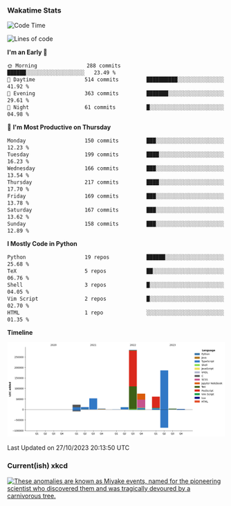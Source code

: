 ### Wakatime Stats
<!--START_SECTION:waka-->
![Code Time](http://img.shields.io/badge/Code%20Time-2%2C073%20hrs%2056%20mins-blue)

![Lines of code](https://img.shields.io/badge/From%20Hello%20World%20I%27ve%20Written-713.3%20thousand%20lines%20of%20code-blue)

**I'm an Early 🐤** 

```text
🌞 Morning                288 commits         ██████░░░░░░░░░░░░░░░░░░░   23.49 % 
🌆 Daytime                514 commits         ██████████░░░░░░░░░░░░░░░   41.92 % 
🌃 Evening                363 commits         ███████░░░░░░░░░░░░░░░░░░   29.61 % 
🌙 Night                  61 commits          █░░░░░░░░░░░░░░░░░░░░░░░░   04.98 % 
```
📅 **I'm Most Productive on Thursday** 

```text
Monday                   150 commits         ███░░░░░░░░░░░░░░░░░░░░░░   12.23 % 
Tuesday                  199 commits         ████░░░░░░░░░░░░░░░░░░░░░   16.23 % 
Wednesday                166 commits         ███░░░░░░░░░░░░░░░░░░░░░░   13.54 % 
Thursday                 217 commits         ████░░░░░░░░░░░░░░░░░░░░░   17.70 % 
Friday                   169 commits         ███░░░░░░░░░░░░░░░░░░░░░░   13.78 % 
Saturday                 167 commits         ███░░░░░░░░░░░░░░░░░░░░░░   13.62 % 
Sunday                   158 commits         ███░░░░░░░░░░░░░░░░░░░░░░   12.89 % 
```


**I Mostly Code in Python** 

```text
Python                   19 repos            ██████░░░░░░░░░░░░░░░░░░░   25.68 % 
TeX                      5 repos             ██░░░░░░░░░░░░░░░░░░░░░░░   06.76 % 
Shell                    3 repos             █░░░░░░░░░░░░░░░░░░░░░░░░   04.05 % 
Vim Script               2 repos             █░░░░░░░░░░░░░░░░░░░░░░░░   02.70 % 
HTML                     1 repo              ░░░░░░░░░░░░░░░░░░░░░░░░░   01.35 % 
```



**Timeline**

![Lines of Code chart](https://raw.githubusercontent.com/joshuajeschek/joshuajeschek/main/assets/bar_graph.png)


 Last Updated on 27/10/2023 20:13:50 UTC
<!--END_SECTION:waka-->

### Current(ish) xkcd
<a id="xkcd-a" title="These anomalies are known as Miyake events, named for the pioneering scientist who discovered them and was tragically devoured by a carnivorous tree." href="https://www.xkcd.com" target="_blank">
        <img align="center" id="xkcd-img" src="https://imgs.xkcd.com/comics/dendrochronology.png" alt="These anomalies are known as Miyake events, named for the pioneering scientist who discovered them and was tragically devoured by a carnivorous tree." height=300 />
</a>
